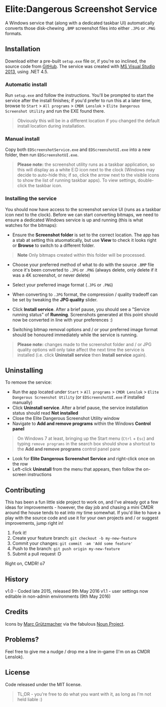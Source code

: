# Elite:Dangerous Screenshot Service

A Windows service that (along with a dedicated taskbar UI) automatically converts those disk-chewing `.BMP` screenshot files into either `.JPG` or `.PNG` formats.

## Installation

Download either a pre-built `setup.exe` file or, if you're so inclined, the source code from [GitHub](https://github.com/ablewhite/edscreenshotutility).  The service was created with [MS Visual Studio 2013](https://www.visualstudio.com/en-us/downloads/download-visual-studio-vs.aspx), using .NET 4.5.

### Automatic install

Run `setup.exe` and follow the instructions. You'll be prompted to start the service after the install finishes; if you'd prefer to run this at a later time, browse to `Start` > `All programs` > `CMDR Lenslok` > `Elite Dangerous Screenshot Utility` and run the EXE found there.

> Obviously this will be in a different location if you changed the default install location during installation.

### Manual install
Copy both `EDScreenshotService.exe` and `EDScreenshotUI.exe` into a new folder, then run `EDScreenshotUI.exe`.

> **Please note:** the screenshot utility runs as a taskbar application, so this will display as a white E:D icon next to the clock (Windows may decide to auto-hide this; if so, click the arrow next to the visible icons to show the list of running taskbar apps).  To view settings, double-click the taskbar icon.

### Installing the service
You should now have access to the screenshot service UI (runs as a taskbar icon next to the clock). Before we can start converting bitmaps, we need to ensure a dedicated Windows service is up and running (this is what watches for the bitmaps):

- Ensure the **Screenshot folder** is set to the correct location. The app has a stab at setting this atuomatically, but use **View** to check it looks right or **Browse** to switch to a different folder.
> **Note** Only bitmaps created within this folder will be processed.

- Choose your preferred method of what to do with the source `.BMP` file once it's been converted to `.JPG` or `.PNG` (always delete, only delete if it was a 4K screenshot, or never delete)

- Select your preferred image format (`.JPG` or `.PNG`)

- When converting to `.JPG` format, the compression / quality tradeoff can be set by tweaking the **JPG quality** slider.   

- Click **Install service**. After a brief pause, you should see a "Service running status" of **Running**. Screenshots generated at this point should now be converted in line with your preferences :) 

- Switching bitmap removal options and / or your preferred image format should be honoured immediately while the service is running.
> **Please note:** changes made to the screenshot folder and / or JPG quality options will only take affect the next time the service is installed (i.e. click **Uninstall service** then **Install service** again).    

## Uninstalling

To remove the service:

- Run the app located under `Start` > `All programs` > `CMDR Lenslok` > `Elite Dangerous Screenshot Utility` (or `EDScreenshotUI.exe` if installed manually)
- Click **Uninstall service**.  After a brief pause, the service installation status should read **Not installed**
- Close the Elite Dangerous Screenshot Utility window
- Navigate to **Add and remove programs** within the Windows **Control panel**
> On Windows 7 at least, bringing up the Start menu (`Ctrl` + `Esc`) and typing `remove programs` in the search box should show a shortcut to the **Add and remove programs** control panel pane  

- Look for **Elite Dangerous Screenshot Service** and right-click once on the row
- Left-click **Uninstall** from the menu that appears, then follow the on-screen instructions

## Contributing

This has been a fun little side project to work on, and I've already got a few ideas for improvements - however, the day job and chasing a mini CMDR around the house tends to eat into my time somewhat.  If you'd like to have a play with the source code and use it for your own projects and / or suggest improvements, jump right in! 

1. Fork it!
2. Create your feature branch: `git checkout -b my-new-feature`
3. Commit your changes: `git commit -am 'Add some feature'`
4. Push to the branch: `git push origin my-new-feature`
5. Submit a pull request :D

Right on, CMDR! o7

## History

v1.0 - Coded late 2015, released 9th May 2016
v1.1 - user settings now editable in non-admin environments (9th May 2016)

## Credits

Icons by [Marc Grützmacher](https://thenounproject.com/whoismarc/) via the fabulous [Noun Project](https://thenounproject.com/).

## Problems?

Feel free to give me a nudge / drop me a line in-game (I'm on as CMDR Lenslok).

## License

Code released under the MIT license.
> TL;DR - you're free to do what you want with it, as long as I'm not held liable :)
